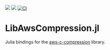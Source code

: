 [![](https://img.shields.io/badge/docs-stable-blue.svg)](https://JuliaServices.github.io/LibAwsCompression.jl/stable)
[![](https://img.shields.io/badge/docs-dev-blue.svg)](https://JuliaServices.github.io/LibAwsCompression.jl/dev)
[![CI](https://github.com/JuliaServices/LibAwsCompression.jl/actions/workflows/ci.yml/badge.svg)](https://github.com/JuliaServices/LibAwsCompression.jl/actions/workflows/ci.yml)

# LibAwsCompression.jl

Julia bindings for the [aws-c-compression](https://github.com/awslabs/aws-c-compression) library.
